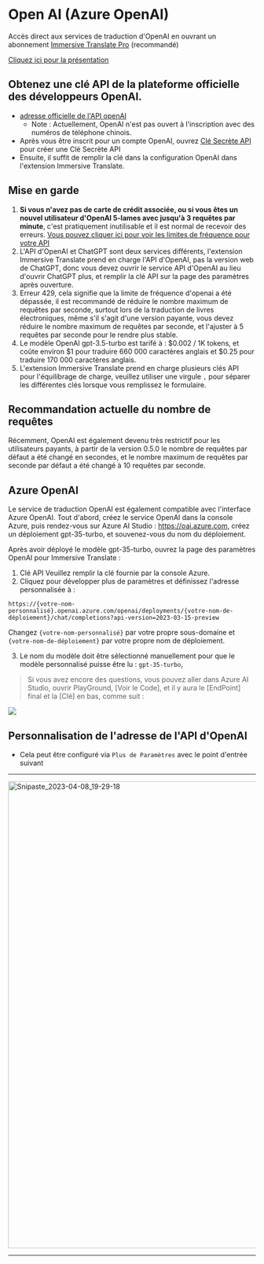 # Open AI (Azure OpenAI)

Accès direct aux services de traduction d'OpenAI en ouvrant un abonnement [Immersive Translate Pro](https://immersivetranslate.com/en/pricing/) (recommandé)

[Cliquez ici pour la présentation](https://immersivetranslate.com/en/pricing/)

## Obtenez une clé API de la plateforme officielle des développeurs OpenAI.

- [adresse officielle de l'API openAI](https://openai.com/api/)
  - Note : Actuellement, OpenAI n'est pas ouvert à l'inscription avec des numéros de téléphone chinois.
- Après vous être inscrit pour un compte OpenAI, ouvrez [Clé Secrète API](https://platform.openai.com/account/api-keys) pour créer une Clé Secrète API
- Ensuite, il suffit de remplir la clé dans la configuration OpenAI dans l'extension Immersive Translate.

## Mise en garde

1. **Si vous n'avez pas de carte de crédit associée, ou si vous êtes un nouvel utilisateur d'OpenAI 5-lames avec jusqu'à 3 requêtes par minute**, c'est pratiquement inutilisable et il est normal de recevoir des erreurs. [Vous pouvez cliquer ici pour voir les limites de fréquence pour votre API](https://platform.openai.com/account/rate-limits)
2. L'API d'OpenAI et ChatGPT sont deux services différents, l'extension Immersive Translate prend en charge l'API d'OpenAI, pas la version web de ChatGPT, donc vous devez ouvrir le service API d'OpenAI au lieu d'ouvrir ChatGPT plus, et remplir la clé API sur la page des paramètres après ouverture.
3. Erreur 429, cela signifie que la limite de fréquence d'openai a été dépassée, il est recommandé de réduire le nombre maximum de requêtes par seconde, surtout lors de la traduction de livres électroniques, même s'il s'agit d'une version payante, vous devez réduire le nombre maximum de requêtes par seconde, et l'ajuster à 5 requêtes par seconde pour le rendre plus stable.
4. Le modèle OpenAI gpt-3.5-turbo est tarifé à : $0.002 / 1K tokens, et coûte environ $1 pour traduire 660 000 caractères anglais et $0.25 pour traduire 170 000 caractères anglais.
5. L'extension Immersive Translate prend en charge plusieurs clés API pour l'équilibrage de charge, veuillez utiliser une virgule `,` pour séparer les différentes clés lorsque vous remplissez le formulaire.

## Recommandation actuelle du nombre de requêtes

Récemment, OpenAI est également devenu très restrictif pour les utilisateurs payants, à partir de la version 0.5.0 le nombre de requêtes par défaut a été changé en secondes, et le nombre maximum de requêtes par seconde par défaut a été changé à 10 requêtes par seconde.

## Azure OpenAI

Le service de traduction OpenAI est également compatible avec l'interface Azure OpenAI. Tout d'abord, créez le service OpenAI dans la console Azure, puis rendez-vous sur Azure AI Studio : https://oai.azure.com, créez un déploiement gpt-35-turbo, et souvenez-vous du nom du déploiement.

Après avoir déployé le modèle gpt-35-turbo, ouvrez la page des paramètres OpenAI pour Immersive Translate :

1. Clé API Veuillez remplir la clé fournie par la console Azure.
2. Cliquez pour développer plus de paramètres et définissez l'adresse personnalisée à :

`https://{votre-nom-personnalisé}.openai.azure.com/openai/deployments/{votre-nom-de-déploiement}/chat/completions?api-version=2023-03-15-preview`

Changez `{votre-nom-personnalisé}` par votre propre sous-domaine et `{votre-nom-de-déploiement}` par votre propre nom de déploiement.

3. Le nom du modèle doit être sélectionné manuellement pour que le modèle personnalisé puisse être lu : `gpt-35-turbo`,

> Si vous avez encore des questions, vous pouvez aller dans Azure AI Studio, ouvrir PlayGround, [Voir le Code], et il y aura le [EndPoint] final et la [Clé] en bas, comme suit :

![](https://s.immersivetranslate.com/static/official-static/assets/docs/doc-assets/azure-openai-key.jpg)

## Personnalisation de l'adresse de l'API d'OpenAI

- Cela peut être configuré via `Plus de Paramètres` avec le point d'entrée suivant

***

<img width="951" alt="Snipaste_2023-04-08_19-29-18" src="https://user-images.githubusercontent.com/5794691/230718739-ff661ce3-04af-4391-8efc-9a5a1c8374b0.png"/>

***